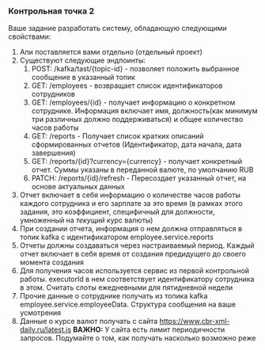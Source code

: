 ### Контрольная точка 2

Ваше задание разработать систему, обладающую следующими свойствами:

1) Апи поставляется вами отдельно (отдельный проект)
2) Существуют следующие эндпоинты:
   1) POST: /kafka/tast/{topic-id} - позволяет положить выбранное сообщение в указанный топик
   2) GET: /employees - возвращает список идентификаторов сотрудников
   3) GET: /employees/{id} - получает информацию о конкретном сотруднике. Информация включает имя, должность(как минимум три различных должно поддерживаться) и общее количество часов работы
   4) GET: /reports - Получает список кратких описаний сформированных отчетов (Идентификатор, дата начала, дата завершения)
   5) GET: /reports/{id}?currency={currency} - получает конкретный отчет. Суммы указаны в переданной валюте, по умолчанию RUB
   6) PATCH: /reports/{id}/refresh - Пересоздает указанный отчет, на основе актуальных данных
3) Отчет включает в себя информацию о количестве часов работы каждого сотрудника и его зарплате за это время (в рамках этого задания, это коэффициент, специфичный для должности, умноженный на _текущий_ курс валюты)
4) При создании отчета, информация о нем должна отправляться в топик kafka с идентификатором employee.service.reports
5) Отчеты должны создаваться через настраиваемый период. Каждый отчет включает в себя время от создания предидущего до своего момента создания
6) Для получения часов используется сервис из первой контрольной работы. executorId в нем соответствует идентификатору сотрудника в этом. Считать слоты ежедневными для пятидневной недели
7) Прочие данные о сотруднике получать из топика kafka employee.service.employeeData. Структура сообщения на ваше усмотрения
8) Данные о курсе валют получать с сайта https://www.cbr-xml-daily.ru/latest.js **ВАЖНО:** У сайта есть лимит периодичности запросов. Подумайте о том, как получать насколько возможно реже
